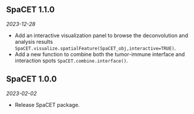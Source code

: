 ## SpaCET 1.1.0

*2023-12-28*

* Add an interactive visualization panel to browse the deconvolution and analysis results `SpaCET.visualize.spatialFeature(SpaCET_obj,interactive=TRUE)`.
* Add a new function to combine both the tumor-immune interface and interaction spots `SpaCET.combine.interface()`.

## SpaCET 1.0.0

*2023-02-02*

* Release SpaCET package.
